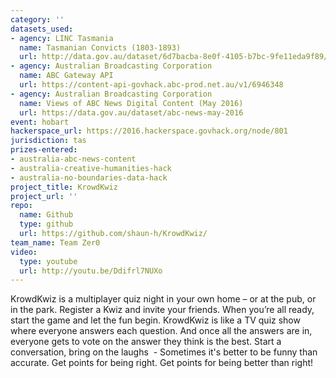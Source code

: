 ```yaml
---
category: ''
datasets_used:
- agency: LINC Tasmania
  name: Tasmanian Convicts (1803-1893)
  url: http://data.gov.au/dataset/6d7bacba-8e0f-4105-b7bc-9fe11eda9f89/resource/36a08ac4-c7a8-4f29-b383-161408a70ecb/download/Convicts.json
- agency: Australian Broadcasting Corporation
  name: ABC Gateway API
  url: https://content-api-govhack.abc-prod.net.au/v1/6946348
- agency: Australian Broadcasting Corporation
  name: Views of ABC News Digital Content (May 2016)
  url: https://data.gov.au/dataset/abc-news-may-2016
event: hobart
hackerspace_url: https://2016.hackerspace.govhack.org/node/801
jurisdiction: tas
prizes-entered:
- australia-abc-news-content
- australia-creative-humanities-hack
- australia-no-boundaries-data-hack
project_title: KrowdKwiz
project_url: ''
repo:
  name: Github
  type: github
  url: https://github.com/shaun-h/KrowdKwiz/
team_name: Team Zer0
video:
  type: youtube
  url: http://youtu.be/Ddifrl7NUXo
---
```


KrowdKwiz is a multiplayer quiz night in your own home – or at the pub, or in the park.
Register a Kwiz and invite your friends. When you’re all ready, start the game and let the fun begin.
KrowdKwiz is like a TV quiz show where everyone answers each question. And once all the answers are in, everyone gets to vote on the answer they think is the best.
Start a conversation, bring on the laughs  - Sometimes it's better to be funny than accurate.
Get points for being right. Get points for being better than right!